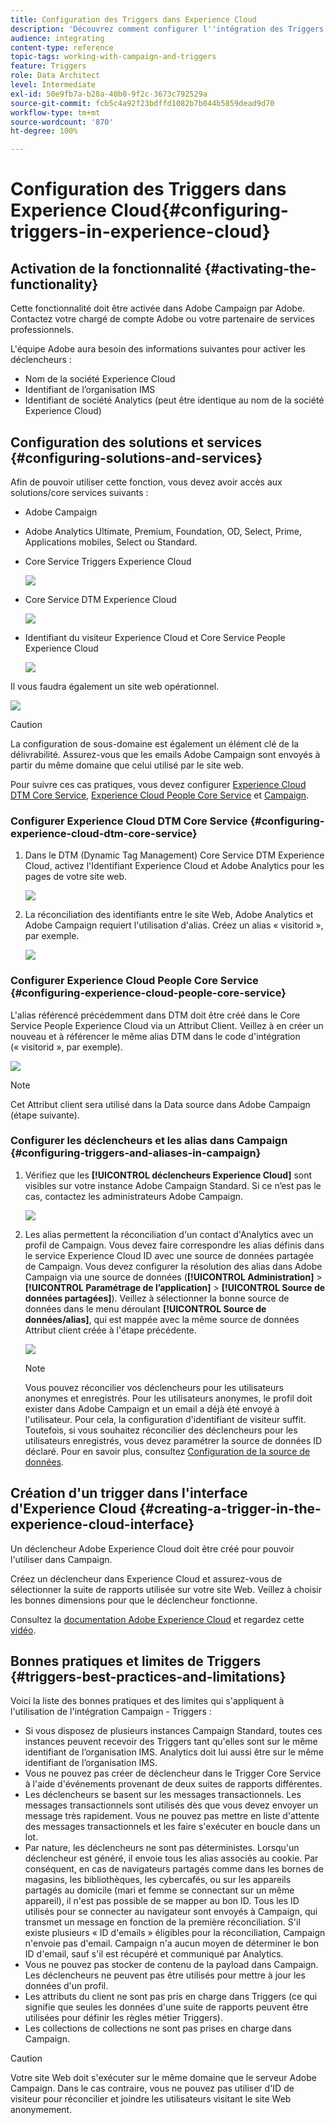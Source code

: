 ```yaml
---
title: Configuration des Triggers dans Experience Cloud
description: 'Découvrez comment configurer l''intégration des Triggers Adobe Experience Cloud pour commencer à envoyer des diffusions personnalisées à vos clients selon leurs comportements précédents. '
audience: integrating
content-type: reference
topic-tags: working-with-campaign-and-triggers
feature: Triggers
role: Data Architect
level: Intermediate
exl-id: 50e9fb7a-b28a-40b0-9f2c-3673c792529a
source-git-commit: fcb5c4a92f23bdffd1082b7b044b5859dead9d70
workflow-type: tm+mt
source-wordcount: '870'
ht-degree: 100%

---
```


# Configuration des Triggers dans Experience Cloud{#configuring-triggers-in-experience-cloud}

## Activation de la fonctionnalité {#activating-the-functionality}

Cette fonctionnalité doit être activée dans Adobe Campaign par Adobe. Contactez votre chargé de compte Adobe ou votre partenaire de services professionnels.

L&#39;équipe Adobe aura besoin des informations suivantes pour activer les déclencheurs :

* Nom de la société Experience Cloud
* Identifiant de l’organisation IMS
* Identifiant de société Analytics (peut être identique au nom de la société Experience Cloud)

## Configuration des solutions et services      {#configuring-solutions-and-services}

Afin de pouvoir utiliser cette fonction, vous devez avoir accès aux solutions/core services suivants :

* Adobe Campaign
* Adobe Analytics Ultimate, Premium, Foundation, OD, Select, Prime, Applications mobiles, Select ou Standard.
* Core Service Triggers Experience Cloud

   ![](assets/trigger_uc_prereq_1.png)

* Core Service DTM Experience Cloud

   ![](assets/trigger_uc_prereq_2.png)

* Identifiant du visiteur Experience Cloud et Core Service People Experience Cloud

   ![](assets/trigger_uc_prereq_3.png)

Il vous faudra également un site web opérationnel.

![](assets/trigger_uc_prereq_4.png)

>[!CAUTION]
>
>La configuration de sous-domaine est également un élément clé de la délivrabilité. Assurez-vous que les emails Adobe Campaign sont envoyés à partir du même domaine que celui utilisé par le site web.

Pour suivre ces cas pratiques, vous devez configurer [Experience Cloud DTM Core Service](#configuring-experience-cloud-dtm-core-service), [Experience Cloud People Core Service](#configuring-experience-cloud-people-core-service) et [Campaign](#configuring-triggers-and-aliases-in-campaign).

### Configurer Experience Cloud DTM Core Service  {#configuring-experience-cloud-dtm-core-service}

1. Dans le DTM (Dynamic Tag Management) Core Service DTM Experience Cloud, activez l&#39;Identifiant Experience Cloud et Adobe Analytics pour les pages de votre site web.

   ![](assets/trigger_uc_conf_1.png)

1. La réconciliation des identifiants entre le site Web, Adobe Analytics et Adobe Campaign requiert l&#39;utilisation d&#39;alias. Créez un alias « visitorid », par exemple.

   ![](assets/trigger_uc_conf_2.png)

### Configurer Experience Cloud People Core Service  {#configuring-experience-cloud-people-core-service}

L&#39;alias référencé précédemment dans DTM doit être créé dans le Core Service People Experience Cloud via un Attribut Client. Veillez à en créer un nouveau et à référencer le même alias DTM dans le code d&#39;intégration (« visitorid », par exemple).

![](assets/trigger_uc_conf_3.png)

>[!NOTE]
>
>Cet Attribut client sera utilisé dans la Data source dans Adobe Campaign (étape suivante).

### Configurer les déclencheurs et les alias dans Campaign    {#configuring-triggers-and-aliases-in-campaign}

1. Vérifiez que les **[!UICONTROL déclencheurs Experience Cloud]** sont visibles sur votre instance Adobe Campaign Standard. Si ce n’est pas le cas, contactez les administrateurs Adobe Campaign.

   ![](assets/remarketing_1.png)

1. Les alias permettent la réconciliation d&#39;un contact d&#39;Analytics avec un profil de Campaign. Vous devez faire correspondre les alias définis dans le service Experience Cloud ID avec une source de données partagée de Campaign. Vous devez configurer la résolution des alias dans Adobe Campaign via une source de données (**[!UICONTROL Administration]** > **[!UICONTROL Paramétrage de l’application]** > **[!UICONTROL Source de données partagées]**). Veillez à sélectionner la bonne source de données dans le menu déroulant **[!UICONTROL Source de données/alias]**, qui est mappée avec la même source de données Attribut client créée à l&#39;étape précédente.

   ![](assets/trigger_uc_conf_5.png)

   >[!NOTE]
   >
   >Vous pouvez réconcilier vos déclencheurs pour les utilisateurs anonymes et enregistrés. Pour les utilisateurs anonymes, le profil doit exister dans Adobe Campaign et un email a déjà été envoyé à l&#39;utilisateur. Pour cela, la configuration d&#39;identifiant de visiteur suffit. Toutefois, si vous souhaitez réconcilier des déclencheurs pour les utilisateurs enregistrés, vous devez paramétrer la source de données ID déclaré. Pour en savoir plus, consultez [Configuration de la source de données](../../integrating/using/provisioning-and-configuring-integration-with-audience-manager-or-people-core-service.md#step-2--configure-the-data-sources).

## Création d&#39;un trigger dans l&#39;interface d&#39;Experience Cloud  {#creating-a-trigger-in-the-experience-cloud-interface}

Un déclencheur Adobe Experience Cloud doit être créé pour pouvoir l&#39;utiliser dans Campaign.

Créez un déclencheur dans Experience Cloud et assurez-vous de sélectionner la suite de rapports utilisée sur votre site Web. Veillez à choisir les bonnes dimensions pour que le déclencheur fonctionne.

Consultez la [documentation Adobe Experience Cloud](https://experienceleague.adobe.com/docs/core-services/interface/activation/triggers.html?lang=fr) et regardez cette [vidéo](https://helpx.adobe.com/fr/marketing-cloud/how-to/email-marketing.html#step-two).

## Bonnes pratiques et limites de Triggers {#triggers-best-practices-and-limitations}

Voici la liste des bonnes pratiques et des limites qui s&#39;appliquent à l&#39;utilisation de l&#39;intégration Campaign - Triggers :

* Si vous disposez de plusieurs instances Campaign Standard, toutes ces instances peuvent recevoir des Triggers tant qu&#39;elles sont sur le même identifiant de l’organisation IMS. Analytics doit lui aussi être sur le même identifiant de l’organisation IMS.
* Vous ne pouvez pas créer de déclencheur dans le Trigger Core Service à l&#39;aide d&#39;événements provenant de deux suites de rapports différentes.
* Les déclencheurs se basent sur les messages transactionnels. Les messages transactionnels sont utilisés dès que vous devez envoyer un message très rapidement. Vous ne pouvez pas mettre en liste d&#39;attente des messages transactionnels et les faire s&#39;exécuter en boucle dans un lot.
* Par nature, les déclencheurs ne sont pas déterministes. Lorsqu&#39;un déclencheur est généré, il envoie tous les alias associés au cookie. Par conséquent, en cas de navigateurs partagés comme dans les bornes de magasins, les bibliothèques, les cybercafés, ou sur les appareils partagés au domicile (mari et femme se connectant sur un même appareil), il n&#39;est pas possible de se mapper au bon ID. Tous les ID utilisés pour se connecter au navigateur sont envoyés à Campaign, qui transmet un message en fonction de la première réconciliation. S&#39;il existe plusieurs « ID d&#39;emails » éligibles pour la réconciliation, Campaign n&#39;envoie pas d&#39;email. Campaign n&#39;a aucun moyen de déterminer le bon ID d&#39;email, sauf s&#39;il est récupéré et communiqué par Analytics.
* Vous ne pouvez pas stocker de contenu de la payload dans Campaign. Les déclencheurs ne peuvent pas être utilisés pour mettre à jour les données d&#39;un profil.
* Les attributs du client ne sont pas pris en charge dans Triggers (ce qui signifie que seules les données d&#39;une suite de rapports peuvent être utilisées pour définir les règles métier Triggers).
* Les collections de collections ne sont pas prises en charge dans Campaign.

>[!CAUTION]
>
>Votre site Web doit s&#39;exécuter sur le même domaine que le serveur Adobe Campaign. Dans le cas contraire, vous ne pouvez pas utiliser d&#39;ID de visiteur pour réconcilier et joindre les utilisateurs visitant le site Web anonymement.
